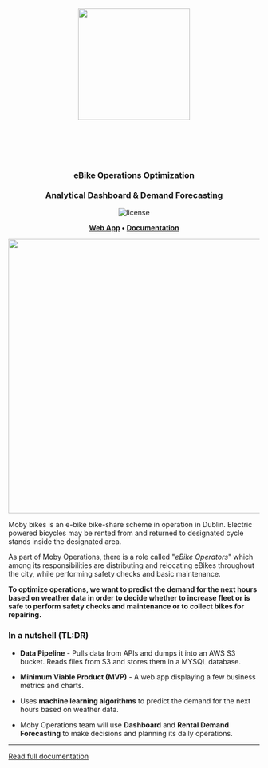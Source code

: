 <h1 align="center" style="padding: 50px">
    <p align="center">
        <img src="https://www.mobybikes.com/wp-content/uploads/2020/05/logo-1.png" width="224px"/>
    </p>
</h1>
<h3 align="center"> eBike Operations Optimization <br /><br />
Analytical Dashboard & Demand Forecasting </h3>  
<p align="center"><img src="https://img.shields.io/badge/LICENSE-MIT-blue?style=?style=flat-square&logo=appveyor&logo=none" alt="license" /></p>
<p align="center">
    <strong>
        <a href="https://mobybikes.streamlitapp.com/" target="_blank">Web App</a>
        •
        <!-- <a href="https://whimsical.com/design-docs-moby-bikes-operations-optimization-3RJyNyq2NHe8rPGzGZjrje" target="_blank">Documentation</a> -->
        <a href="https://www.pessini.me/moby-bikes/" target="_blank">Documentation</a>
    </strong>
</p>

<p align="center">
    <img src="https://i.ytimg.com/vi/-s8er6tHD3o/maxresdefault.jpg" width="550">
</p>

Moby bikes is an e-bike bike-share scheme in operation in Dublin.
Electric powered bicycles may be rented from and returned to designated cycle stands inside the designated area.

As part of Moby Operations, there is a role called "_eBike Operators_" which among its responsibilities are distributing and relocating
eBikes throughout the city, while performing safety checks and basic maintenance.

**To optimize operations, we want to predict the demand for the next hours based on weather data in order to decide whether to increase
fleet or is safe to perform safety checks and maintenance or to collect bikes for repairing.**

### In a nutshell (TL:DR)

- **Data Pipeline** - Pulls data from APIs and dumps it into an AWS S3 bucket. Reads files from S3 and stores them in a MYSQL database.

- **Minimum Viable Product (MVP)** - A web app displaying a few business metrics and charts.

- Uses **machine learning algorithms** to predict the demand for the next hours based on weather data.

- Moby Operations team will use **Dashboard** and **Rental Demand Forecasting** to make decisions and planning its daily operations.

---

[Read full documentation](https://www.pessini.me/moby-bikes/)
